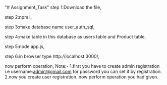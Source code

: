 "# Assignment_Task" 
step 1:Download the file,

step 2:npm i,

step 3:make database name user_auth_sql,

step 4:make table in this database as users table and Product table,

step 5:node app.js,

step 6:in browser type http://localhost:3000/,


now perform operation,
Note:-
1.first you have to create admin registration 
i.e username:admin@gmail.com
for password you can set it by registration.
2.now you create user registration.
now perform operation you had given.

